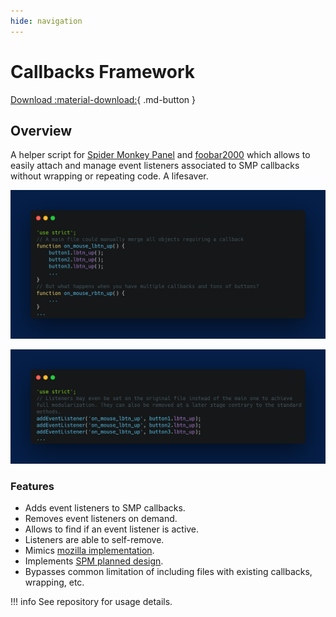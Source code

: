 ```yaml
---
hide: navigation
---
```


# Callbacks Framework

[Download :material-download:](https://github.com/regorxxx/Callbacks-Framework-SMP){ .md-button }

## Overview

A helper script for [Spider Monkey Panel](https://theqwertiest.github.io/foo_spider_monkey_panel)
 and [foobar2000](https://www.foobar2000.org) which allows to easily attach and manage event
 listeners associated to SMP callbacks without wrapping or repeating code.  A lifesaver. 

![Standard callbacks](../images/cb_1.png)
 
![Event listeners](../images/cb_2.png)
 
### Features
- Adds event listeners to SMP callbacks.
- Removes event listeners on demand.
- Allows to find if an event listener is active.
- Listeners are able to self-remove.
- Mimics [mozilla implementation](https://developer.mozilla.org/es/docs/Web/API/EventTarget/removeEventListener).
- Implements [SPM planned design](https://github.com/TheQwertiest/foo_spider_monkey_panel/projects/1).
- Bypasses common limitation of including files with existing callbacks, wrapping, etc.


!!! info
	See repository for usage details.